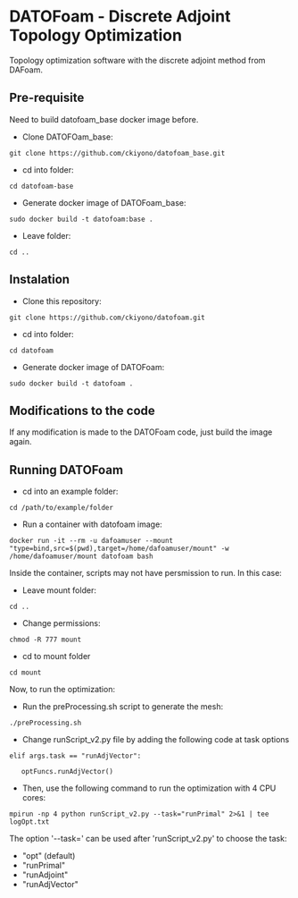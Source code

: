 # DATOFoam - Discrete Adjoint Topology Optimization

Topology optimization software with the discrete adjoint method from DAFoam.

## Pre-requisite
Need to build datofoam_base docker image before.
- Clone DATOFOam_base:
 ```console
 git clone https://github.com/ckiyono/datofoam_base.git
 ```

 - cd into folder:
 ```console
 cd datofoam-base
 ```

 - Generate docker image of DATOFoam_base:
 ```console
 sudo docker build -t datofoam:base .
 ```

 - Leave folder:
 ```console
 cd ..
 ```

## Instalation
 - Clone this repository:
 ```console
 git clone https://github.com/ckiyono/datofoam.git
 ```

 - cd into folder:
 ```console
 cd datofoam
 ```

 - Generate docker image of DATOFoam:
 ```console
 sudo docker build -t datofoam .
 ```

## Modifications to the code
If any modification is made to the DATOFoam code, just build the image again.

## Running DATOFoam
 - cd into an example folder:
 ```console
 cd /path/to/example/folder
 ```

 - Run a container with datofoam image:
 ```console
 docker run -it --rm -u dafoamuser --mount "type=bind,src=$(pwd),target=/home/dafoamuser/mount" -w /home/dafoamuser/mount datofoam bash
 ```

 Inside the container, scripts may not have persmission to run. In this case:
 - Leave mount folder:
 ```console
 cd ..
 ```

 - Change permissions:
 ```console
 chmod -R 777 mount
 ```

 - cd to mount folder
 ```console
 cd mount
 ```

 Now, to run the optimization:

 - Run the preProcessing.sh script to generate the mesh:
 ```console
 ./preProcessing.sh
 ```

 - Change runScript_v2.py file by adding the following code at task options
 ```console
 elif args.task == "runAdjVector":

    optFuncs.runAdjVector()
 ```

 - Then, use the following command to run the optimization with 4 CPU cores:
 ```console
 mpirun -np 4 python runScript_v2.py --task="runPrimal" 2>&1 | tee logOpt.txt
 ```

 The option '--task=' can be used after 'runScript_v2.py' to choose the task:
  - "opt" (default)
  - "runPrimal"
  - "runAdjoint"
  - "runAdjVector"
